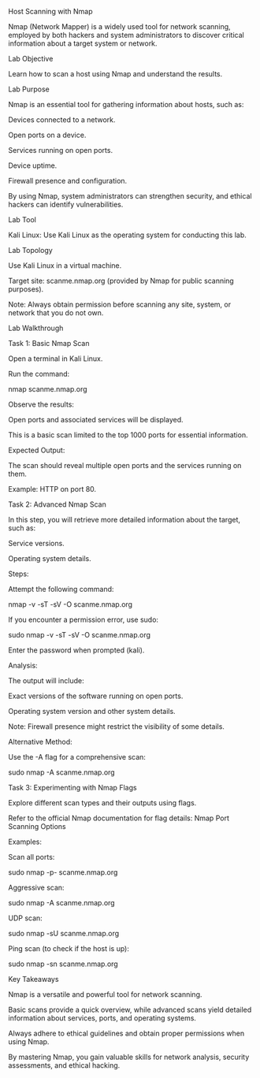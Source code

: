 Host Scanning with Nmap

Nmap (Network Mapper) is a widely used tool for network scanning, employed by both hackers and system administrators to discover critical information about a target system or network.

Lab Objective

Learn how to scan a host using Nmap and understand the results.

Lab Purpose

Nmap is an essential tool for gathering information about hosts, such as:

Devices connected to a network.

Open ports on a device.

Services running on open ports.

Device uptime.

Firewall presence and configuration.

By using Nmap, system administrators can strengthen security, and ethical hackers can identify vulnerabilities.

Lab Tool

Kali Linux: Use Kali Linux as the operating system for conducting this lab.

Lab Topology

Use Kali Linux in a virtual machine.

Target site: scanme.nmap.org (provided by Nmap for public scanning purposes).

Note: Always obtain permission before scanning any site, system, or network that you do not own.

Lab Walkthrough

Task 1: Basic Nmap Scan

Open a terminal in Kali Linux.

Run the command:

nmap scanme.nmap.org

Observe the results:

Open ports and associated services will be displayed.

This is a basic scan limited to the top 1000 ports for essential information.

Expected Output:

The scan should reveal multiple open ports and the services running on them.

Example: HTTP on port 80.

Task 2: Advanced Nmap Scan

In this step, you will retrieve more detailed information about the target, such as:

Service versions.

Operating system details.

Steps:

Attempt the following command:

nmap -v -sT -sV -O scanme.nmap.org

If you encounter a permission error, use sudo:

sudo nmap -v -sT -sV -O scanme.nmap.org

Enter the password when prompted (kali).

Analysis:

The output will include:

Exact versions of the software running on open ports.

Operating system version and other system details.

Note: Firewall presence might restrict the visibility of some details.

Alternative Method:

Use the -A flag for a comprehensive scan:

sudo nmap -A scanme.nmap.org

Task 3: Experimenting with Nmap Flags

Explore different scan types and their outputs using flags.

Refer to the official Nmap documentation for flag details:
Nmap Port Scanning Options

Examples:

Scan all ports:

sudo nmap -p- scanme.nmap.org

Aggressive scan:

sudo nmap -A scanme.nmap.org

UDP scan:

sudo nmap -sU scanme.nmap.org

Ping scan (to check if the host is up):

sudo nmap -sn scanme.nmap.org

Key Takeaways

Nmap is a versatile and powerful tool for network scanning.

Basic scans provide a quick overview, while advanced scans yield detailed information about services, ports, and operating systems.

Always adhere to ethical guidelines and obtain proper permissions when using Nmap.

By mastering Nmap, you gain valuable skills for network analysis, security assessments, and ethical hacking.


